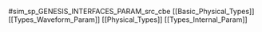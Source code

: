 #sim_sp_GENESIS_INTERFACES_PARAM_src_cbe
[[Basic_Physical_Types]]
[[Types_Waveform_Param]]
[[Physical_Types]]
[[Types_Internal_Param]]
